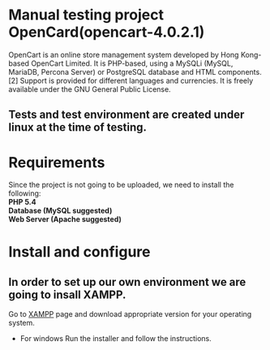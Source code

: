 # Manual testing project OpenCard(opencart-4.0.2.1)
OpenCart is an online store management system developed by Hong Kong-based OpenCart Limited. It is PHP-based, using a MySQLi (MySQL, MariaDB, Percona Server) or PostgreSQL database and HTML components.[2] Support is provided for different languages and currencies. It is freely available under the GNU General Public License.


## Tests and test environment are created under linux at the time of testing.


# Requirements
Since the project is not going to be uploaded, we need to install the following:<br>
**PHP 5.4**<br>
**Database (MySQL suggested)**<br>
**Web Server (Apache suggested)**<br>


# Install and configure

## In order to set up our own environment we are going to insall XAMPP.
Go to [XAMPP](https://www.apachefriends.org/download.html) page and download appropriate version for your operating system.
* For windows
  Run the installer and follow the instructions.
